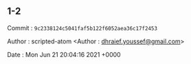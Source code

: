 ## 1-2 

 Commit : `9c2338124c5041faf5b122f6052aea36c17f2453`

 Author : scripted-atom <Author : dhraief.youssef@gmail.com> 

 Date 	: Mon Jun 21 20:04:16 2021 +0000 

